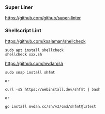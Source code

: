 ### Super Liner
https://github.com/github/super-linter

### Shellscript Lint
https://github.com/koalaman/shellcheck<br>

~~~
sudo apt install shellcheck
shellcheck xxx.sh
~~~

https://github.com/mvdan/sh<br>

~~~
sudo snap install shfmt

or

curl -sS https://webinstall.dev/shfmt | bash

or

go install mvdan.cc/sh/v3/cmd/shfmt@latest
~~~
